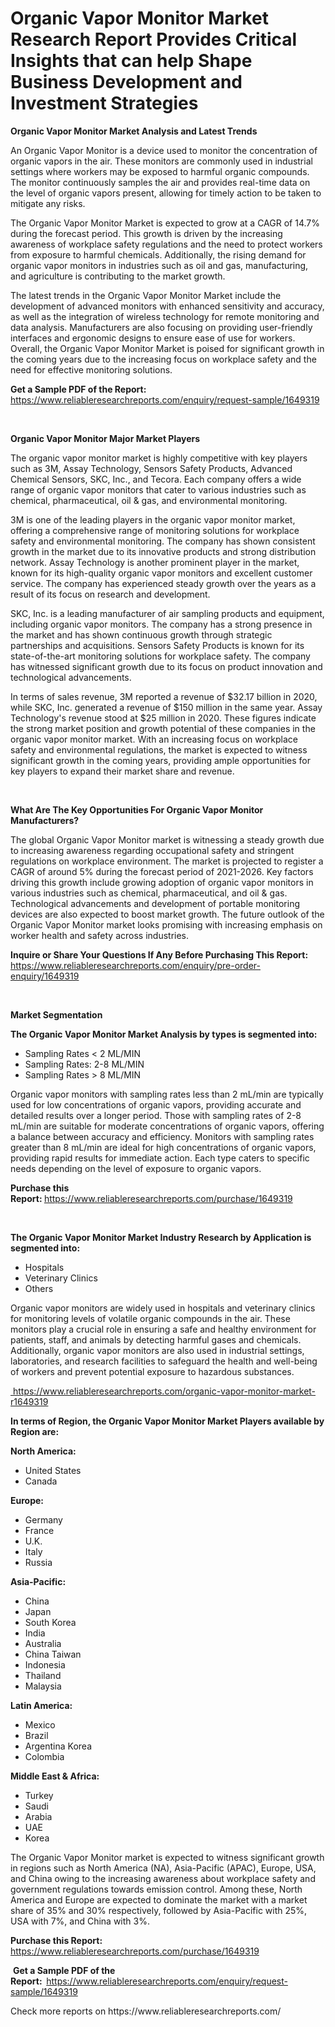 <p><h1>Organic Vapor Monitor Market Research Report Provides Critical Insights that can help Shape Business Development and Investment Strategies</h1></p><p><strong>Organic Vapor Monitor Market Analysis and Latest Trends</strong></p>
<p><p>An Organic Vapor Monitor is a device used to monitor the concentration of organic vapors in the air. These monitors are commonly used in industrial settings where workers may be exposed to harmful organic compounds. The monitor continuously samples the air and provides real-time data on the level of organic vapors present, allowing for timely action to be taken to mitigate any risks.</p><p>The Organic Vapor Monitor Market is expected to grow at a CAGR of 14.7% during the forecast period. This growth is driven by the increasing awareness of workplace safety regulations and the need to protect workers from exposure to harmful chemicals. Additionally, the rising demand for organic vapor monitors in industries such as oil and gas, manufacturing, and agriculture is contributing to the market growth.</p><p>The latest trends in the Organic Vapor Monitor Market include the development of advanced monitors with enhanced sensitivity and accuracy, as well as the integration of wireless technology for remote monitoring and data analysis. Manufacturers are also focusing on providing user-friendly interfaces and ergonomic designs to ensure ease of use for workers. Overall, the Organic Vapor Monitor Market is poised for significant growth in the coming years due to the increasing focus on workplace safety and the need for effective monitoring solutions.</p></p>
<p><strong>Get a Sample PDF of the Report:&nbsp;</strong> <a href="https://www.reliableresearchreports.com/enquiry/request-sample/1649319">https://www.reliableresearchreports.com/enquiry/request-sample/1649319</a></p>
<p>&nbsp;</p>
<p><strong>Organic Vapor Monitor Major Market Players</strong></p>
<p><p>The organic vapor monitor market is highly competitive with key players such as 3M, Assay Technology, Sensors Safety Products, Advanced Chemical Sensors, SKC, Inc., and Tecora. Each company offers a wide range of organic vapor monitors that cater to various industries such as chemical, pharmaceutical, oil & gas, and environmental monitoring.</p><p>3M is one of the leading players in the organic vapor monitor market, offering a comprehensive range of monitoring solutions for workplace safety and environmental monitoring. The company has shown consistent growth in the market due to its innovative products and strong distribution network. Assay Technology is another prominent player in the market, known for its high-quality organic vapor monitors and excellent customer service. The company has experienced steady growth over the years as a result of its focus on research and development.</p><p>SKC, Inc. is a leading manufacturer of air sampling products and equipment, including organic vapor monitors. The company has a strong presence in the market and has shown continuous growth through strategic partnerships and acquisitions. Sensors Safety Products is known for its state-of-the-art monitoring solutions for workplace safety. The company has witnessed significant growth due to its focus on product innovation and technological advancements.</p><p>In terms of sales revenue, 3M reported a revenue of $32.17 billion in 2020, while SKC, Inc. generated a revenue of $150 million in the same year. Assay Technology's revenue stood at $25 million in 2020. These figures indicate the strong market position and growth potential of these companies in the organic vapor monitor market. With an increasing focus on workplace safety and environmental regulations, the market is expected to witness significant growth in the coming years, providing ample opportunities for key players to expand their market share and revenue.</p></p>
<p>&nbsp;</p>
<p><strong>What Are The Key Opportunities For Organic Vapor Monitor Manufacturers?</strong></p>
<p><p>The global Organic Vapor Monitor market is witnessing a steady growth due to increasing awareness regarding occupational safety and stringent regulations on workplace environment. The market is projected to register a CAGR of around 5% during the forecast period of 2021-2026. Key factors driving this growth include growing adoption of organic vapor monitors in various industries such as chemical, pharmaceutical, and oil & gas. Technological advancements and development of portable monitoring devices are also expected to boost market growth. The future outlook of the Organic Vapor Monitor market looks promising with increasing emphasis on worker health and safety across industries.</p></p>
<p><strong>Inquire or Share Your Questions If Any Before Purchasing This Report:</strong> <a href="https://www.reliableresearchreports.com/enquiry/pre-order-enquiry/1649319">https://www.reliableresearchreports.com/enquiry/pre-order-enquiry/1649319</a></p>
<p>&nbsp;</p>
<p><strong>Market Segmentation</strong></p>
<p><strong>The Organic Vapor Monitor Market Analysis by types is segmented into:</strong></p>
<p><ul><li>Sampling Rates < 2 ML/MIN</li><li>Sampling Rates: 2-8 ML/MIN</li><li>Sampling Rates > 8 ML/MIN</li></ul></p>
<p><p>Organic vapor monitors with sampling rates less than 2 mL/min are typically used for low concentrations of organic vapors, providing accurate and detailed results over a longer period. Those with sampling rates of 2-8 mL/min are suitable for moderate concentrations of organic vapors, offering a balance between accuracy and efficiency. Monitors with sampling rates greater than 8 mL/min are ideal for high concentrations of organic vapors, providing rapid results for immediate action. Each type caters to specific needs depending on the level of exposure to organic vapors.</p></p>
<p><strong>Purchase this Report:&nbsp;</strong><a href="https://www.reliableresearchreports.com/purchase/1649319">https://www.reliableresearchreports.com/purchase/1649319</a></p>
<p>&nbsp;</p>
<p><strong>The Organic Vapor Monitor Market Industry Research by Application is segmented into:</strong></p>
<p><ul><li>Hospitals</li><li>Veterinary Clinics</li><li>Others</li></ul></p>
<p><p>Organic vapor monitors are widely used in hospitals and veterinary clinics for monitoring levels of volatile organic compounds in the air. These monitors play a crucial role in ensuring a safe and healthy environment for patients, staff, and animals by detecting harmful gases and chemicals. Additionally, organic vapor monitors are also used in industrial settings, laboratories, and research facilities to safeguard the health and well-being of workers and prevent potential exposure to hazardous substances.</p></p>
<p><a href="https://www.reliableresearchreports.com/organic-vapor-monitor-market-r1649319">&nbsp;https://www.reliableresearchreports.com/organic-vapor-monitor-market-r1649319</a></p>
<p><strong>In terms of Region, the Organic Vapor Monitor Market Players available by Region are:</strong></p>
<p>
    <p> <strong> North America: </strong>
        <ul>
            <li>United States</li>
            <li>Canada</li>
        </ul>
        </p> 
    <p> <strong> Europe: </strong>
        <ul>
            <li>Germany</li>
            <li>France</li>
            <li>U.K.</li>
            <li>Italy</li>
            <li>Russia</li>
        </ul>
        </p> 
    <p> <strong> Asia-Pacific: </strong>
        <ul>
            <li>China</li>
            <li>Japan</li>
            <li>South Korea</li>
            <li>India</li>
            <li>Australia</li>
            <li>China Taiwan</li>
            <li>Indonesia</li>
            <li>Thailand</li>
            <li>Malaysia</li>
        </ul>
        </p> 
    <p> <strong> Latin America: </strong>
        <ul>
            <li>Mexico</li>
            <li>Brazil</li>
            <li>Argentina Korea</li>
            <li>Colombia</li>
        </ul>
        </p> 
    <p> <strong> Middle East & Africa: </strong>
        <ul>
            <li>Turkey</li>
            <li>Saudi</li>
            <li>Arabia</li>
            <li>UAE</li>
            <li>Korea</li>
        </ul>
    </p>
    </p>
<p><p>The Organic Vapor Monitor market is expected to witness significant growth in regions such as North America (NA), Asia-Pacific (APAC), Europe, USA, and China owing to the increasing awareness about workplace safety and government regulations towards emission control. Among these, North America and Europe are expected to dominate the market with a market share of 35% and 30% respectively, followed by Asia-Pacific with 25%, USA with 7%, and China with 3%.</p></p>
<p><strong>Purchase this Report: </strong><a href="https://www.reliableresearchreports.com/purchase/1649319">https://www.reliableresearchreports.com/purchase/1649319</a></p>
<p>&nbsp;<strong>Get a Sample PDF of the Report:&nbsp;&nbsp;</strong><a href="https://www.reliableresearchreports.com/enquiry/request-sample/1649319">https://www.reliableresearchreports.com/enquiry/request-sample/1649319</a></p>
<p><strong></strong></p>
<p>Check more reports on https://www.reliableresearchreports.com/</p>